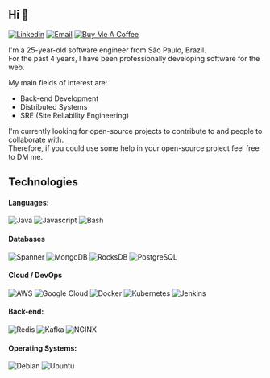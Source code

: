 ## Hi :wave:
[![Linkedin](https://img.shields.io/badge/-LinkedIn-blue?style=flat&logo=Linkedin&logoColor=white&link=https://linkedin.com/in/pietrotavares/)](https://linkedin.com/in/pietrotavares/)
[![Email](https://img.shields.io/badge/-Email-c14438?style=flat&logo=Gmail&logoColor=white&link=mailto:pietro.it@protonmail.com)](mailto:pietro.it@protonmail.com)
[![Buy Me A Coffee](https://img.shields.io/badge/-Buy%20Me%20A%20Coffee-FF813F?style=flat&logo=buy-me-a-coffee&logoColor=ffffff&link=https://ko-fi.com/pietrotavares)](https://ko-fi.com/pietrotavares)

I'm a 25-year-old software engineer from São Paulo, Brazil.<br/>
For the past 4 years, I have been professionally developing software for the web.<br/>

My main fields of interest are:
* Back-end Development
* Distributed Systems
* SRE (Site Reliability Engineering)

I'm currently looking for open-source projects to contribute to and people to collaborate with.<br/>
Therefore, if you could use some help in your open-source project feel free to DM me.<br/>

<!-- More info on badges below: https://github.com/badges/shields/blob/master/doc/logos.md -->

## Technologies

#### Languages:

![Java](https://img.shields.io/badge/-Java-7F1917?style=flat-square&logo=java&logoColor=ffffff)
![Javascript](https://img.shields.io/badge/-Javascript-F6F6F6?style=flat-square&logo=javascript)
![Bash](https://img.shields.io/badge/-Bash-000000?style=flat-square&logo=gnu-bash&logoColor=ffffff)

#### Databases
![Spanner](https://img.shields.io/badge/-Google%20Cloud%20Spanner-FEFEFE?style=flat-square&logo=google-cloud)
![MongoDB](https://img.shields.io/badge/-MongoDB-FFFFFF?style=flat-square&logo=mongodb)
![RocksDB](https://img.shields.io/badge/-RocksDB-010B3D?style=flat-square&logo=rocksdb)
![PostgreSQL](https://img.shields.io/badge/-PostgreSQL-E6E6E6?style=flat-square&logo=postgresql)

#### Cloud / DevOps
![AWS](https://img.shields.io/badge/-AWS-FF9900?style=flat-square&logo=amazon-aws)
![Google Cloud](https://img.shields.io/badge/-Google%20Cloud-FEFEFE?style=flat-square&logo=google-cloud)
![Docker](https://img.shields.io/badge/-Docker-0DB7ED?style=flat-square&logo=docker&logoColor=384d54)
![Kubernetes](https://img.shields.io/badge/-Kubernetes-3970E4?style=flat-square&logo=kubernetes&logoColor=ffffff)
![Jenkins](https://img.shields.io/badge/-Jenkins-F6F6F6?style=flat-square&logo=jenkins&logoColor=d33834)

#### Back-end:

![Redis](https://img.shields.io/badge/-Redis-DC382D?style=flat-square&logo=redis&logoColor=ffffff)
![Kafka](https://img.shields.io/badge/-Kafka-F5F5F5?style=flat-square&logo=apache-kafka&logoColor=000000)
![NGINX](http://img.shields.io/badge/-NGINX-269539?style=flat-square&logo=nginx&logoColor=ffffff)

#### Operating Systems:

![Debian](http://img.shields.io/badge/-Debian-A81D33?style=flat-square&logo=debian&logoColor=ffffff)
![Ubuntu](http://img.shields.io/badge/-Ubuntu-DD4814?style=flat-square&logo=ubuntu&logoColor=ffffff)
